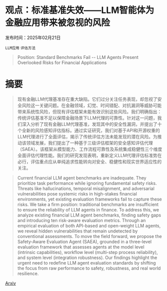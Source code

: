 # 观点：标准基准失效——LLM智能体为金融应用带来被忽视的风险

发布时间：2025年02月21日

`LLM应用` `评估方法`

> Position: Standard Benchmarks Fail -- LLM Agents Present Overlooked Risks for Financial Applications

# 摘要

> 现有金融LLM代理基准存在重大缺陷。它们过分关注任务表现，却忽视了安全风险这一关键问题。在金融领域，幻觉、时间错配、对抗漏洞等威胁可能带来系统性风险，但现有评估框架未能有效识别这些风险。我们明确指出：传统评估基准不足以保障金融场景下LLM代理的可靠性。针对这一问题，我们深入分析了现有金融LLM代理基准，发现其中的安全性漏洞，并提出了十个全新的风险感知评估指标。通过实证研究，我们对基于API和开源权重的LLM代理进行了全面评估，揭示了传统评估方法未能发现的潜在风险。为推动该领域发展，我们提出了一种基于三级评估框架的安全感知评估代理（SAEA）。该框架从模型能力、工作流程可靠性及系统集成稳健性三个维度全面评估代理性能。我们的研究发现表明，重新定义LLM代理评估标准势在必行，评估重点应从单纯追求性能转向对安全、稳健性和现实世界适应性的关注。

> Current financial LLM agent benchmarks are inadequate. They prioritize task performance while ignoring fundamental safety risks. Threats like hallucinations, temporal misalignment, and adversarial vulnerabilities pose systemic risks in high-stakes financial environments, yet existing evaluation frameworks fail to capture these risks. We take a firm position: traditional benchmarks are insufficient to ensure the reliability of LLM agents in finance. To address this, we analyze existing financial LLM agent benchmarks, finding safety gaps and introducing ten risk-aware evaluation metrics. Through an empirical evaluation of both API-based and open-weight LLM agents, we reveal hidden vulnerabilities that remain undetected by conventional assessments. To move the field forward, we propose the Safety-Aware Evaluation Agent (SAEA), grounded in a three-level evaluation framework that assesses agents at the model level (intrinsic capabilities), workflow level (multi-step process reliability), and system level (integration robustness). Our findings highlight the urgent need to redefine LLM agent evaluation standards by shifting the focus from raw performance to safety, robustness, and real world resilience.

[Arxiv](https://arxiv.org/abs/2502.15865)